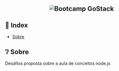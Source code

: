 <h2 align="center">
  <img src="https://img.shields.io/badge/BOOTCAMP%20GO%20STACK-Em%20Andamento-yellow?style=for-the-badge" alt="Bootcamp GoStack" />
</h2>

## 📌 Index

- [Sobre](#-sobre-o-projeto)


## ❔ Sobre

Desafios proposta sobre a aula de conceitos node.js
